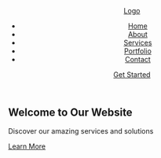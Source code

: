 <!DOCTYPE html>
<html lang="en">
<head>
    <meta charset="UTF-8">
    <meta name="viewport" content="width=device-width, initial-scale=1.0">
    <title>Menu & Banner</title>
    <link rel="stylesheet" href="styles.css">
</head>
<body>
<!-- Menu -->
<header class="menu">
    <div class="container">
        <div class="logo">
            <a href="#">Logo</a>
        </div>
        <nav class="navigation">
            <ul>
                <li><a href="#home">Home</a></li>
                <li><a href="#about">About</a></li>
                <li><a href="#services">Services</a></li>
                <li><a href="#portfolio">Portfolio</a></li>
                <li><a href="#contact">Contact</a></li>
            </ul>
        </nav>
        <div class="cta">
            <a href="#get-started" class="btn">Get Started</a>
        </div>
    </div>
</header>

<!-- Banner -->
<section class="banner">
    <div class="banner-content">
        <h1>Welcome to Our Website</h1>
        <p>Discover our amazing services and solutions</p>
        <a href="#learn-more" class="btn-primary">Learn More</a>
    </div>
</section>

<script src="script.js"></script>
</body>
</html>
